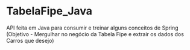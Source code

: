 # TabelaFipe_Java
API feita em Java para consumir e treinar alguns conceitos de Spring (Objetivo - Mergulhar no negócio da Tabela Fipe e extrair os dados dos Carros que desejo)
